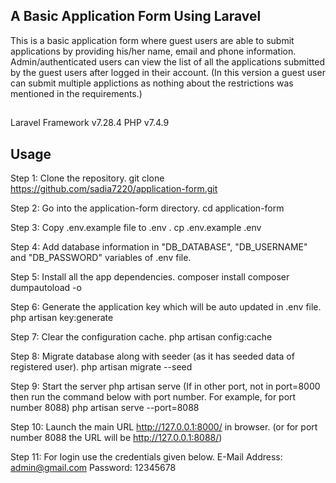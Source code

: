 ## A Basic Application Form Using Laravel

This is a basic application form where guest users are able to submit applications by providing his/her name, email and phone information. Admin/authenticated users can view the list of all the applications submitted by the guest users after logged in their account. 
(In this version a guest user can submit multiple applictions as nothing about the restrictions was mentioned in the requirements.)

##

Laravel Framework v7.28.4
PHP v7.4.9 

## Usage

Step 1: Clone the repository. 
    git clone https://github.com/sadia7220/application-form.git

Step 2: Go into the application-form directory.
    cd application-form

Step 3: Copy .env.example file to .env .
    cp .env.example .env

Step 4: Add database information in "DB_DATABASE", "DB_USERNAME" and "DB_PASSWORD" variables of .env file.

Step 5: Install all the app dependencies.
    composer install
    composer dumpautoload -o

Step 6: Generate the application key which will be auto updated in .env file.
    php artisan key:generate

Step 7: Clear the configuration cache.
    php artisan config:cache

Step 8: Migrate database along with seeder (as it has seeded data of registered user).
    php artisan migrate --seed

Step 9: Start the server
    php artisan serve
(If in other port, not in port=8000 then run the command below with port number. For example, for port number 8088)
    php artisan serve --port=8088

Step 10: Launch the main URL http://127.0.0.1:8000/ in browser. 
(or for port number 8088 the URL will be http://127.0.0.1:8088/)  

Step 11: For login use the credentials given below.
    E-Mail Address: admin@gmail.com
    Password: 12345678


